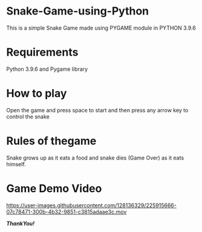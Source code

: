 # Snake-Game-using-Python
This is a simple Snake Game made using PYGAME module in PYTHON 3.9.6
# Requirements
Python 3.9.6 and Pygame library
# How to play
Open the game and press space to start and then press any arrow key to control the snake
# Rules of thegame
Snake grows up as it eats a food and snake dies (Game Over) as it eats himself.

# Game Demo Video
https://user-images.githubusercontent.com/128136329/225915666-07c78471-300b-4b32-9851-c3815adaae3c.mov

***ThankYou!***
